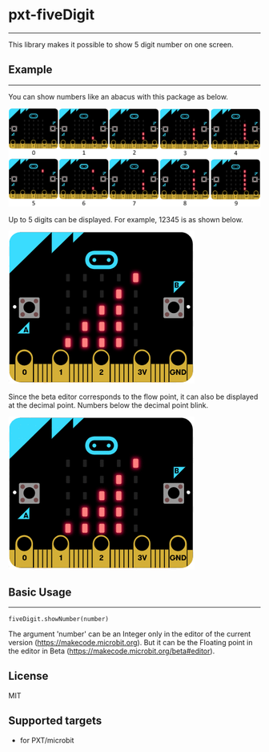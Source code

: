 # pxt-fiveDigit
---
This library makes it possible to show 5 digit number on one screen.

## Example
---
You can show numbers like an abacus with this package as below.

![Numbers](https://github.com/mbitfun/pxt-fiveDigit/blob/readme/statics/numbers.png "numbers")

Up to 5 digits can be displayed. For example, 12345 is as shown below.

![five digit](https://github.com/mbitfun/pxt-fiveDigit/blob/readme/statics/fiveDigit.PNG "five digit")

Since the beta editor corresponds to the flow point, it can also be displayed at the decimal point.
Numbers below the decimal point blink.

![flow point](https://github.com/mbitfun/pxt-fiveDigit/blob/readme/statics/floatingPoint.gif "floating point")

## Basic Usage
---
```
fiveDigit.showNumber(number)
```

The argument 'number' can be an Integer only in the editor of the current version (https://makecode.microbit.org).
But it can be the Floating point in the editor in Beta (https://makecode.microbit.org/beta#editor).


## License

MIT

## Supported targets

* for PXT/microbit
